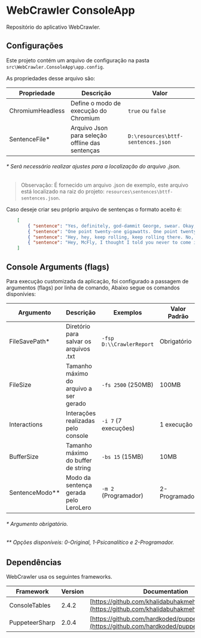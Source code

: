 ﻿# WebCrawler ConsoleApp

Repositório do aplicativo WebCrawler.

## Configurações

Este projeto contém um arquivo de configuração na pasta `src\WebCrawler.ConsoleApp\app.config`.

As propriedades desse arquivo são:

| Propriedade      | Descrição                                       | Valor                              |
| ---------------- | ----------------------------------------------- | ---------------------------------- |
| ChromiumHeadless | Define o modo de execução do Chromium           | `true` ou `false`                  |
| SentenceFile*    | Arquivo Json para seleção offline das sentenças | `D:\resources\bttf-sentences.json` |

###### * Será necessário realizar ajustes para a localização do arquivo .json.

> Observação: É fornecido um arquivo .json de exemplo, este arquivo está localizado na raiz do projeto: `resources\sentences\bttf-sentences.json`.

Caso deseje criar seu próprio arquivo de sentenças o formato aceito é:

```json
    [
        { "sentence": "Yes, definitely, god-dammit George, swear. Okay, so now, you come up, you punch me in the stomach, I'm out for the count, right? And you and Lorraine live happily ever after." },
        { "sentence": "One point twenty-one gigawatts. One point twenty-one gigawatts. Great Scott." },
        { "sentence": "Hey, hey, keep rolling, keep rolling there. No, no, no, no, this sucker's electrical. But I need a nuclear reaction to generate the one point twenty-one gigawatts of electricity that I need." },
        { "sentence": "Hey, McFly, I thought I told you never to come in here. Well it's gonna cost you. How much money you got on you?" }
    ]
```

## Console Arguments (flags)

Para execução customizada da aplicação, foi configurado a passagem de argumentos (flags) por linha de comando, Abaixo segue os comandos disponívies:

| Argumento      | Descrição                              | Exemplos                 | Valor Padrão  |
| -------------- | -------------------------------------- | ------------------------ | ------------- |
| FileSavePath*  | Diretório para salvar os arquivos .txt | `-fsp D:\\CrawlerReport` | Obrigatório   |
| FileSize       | Tamanho máximo do arquivo a ser gerado | `-fs 2500` (250MB)       | 100MB         |
| Interactions   | Interações realizadas pelo console     | `-i 7` (7 execuções)     | 1 execução    |
| BufferSize     | Tamanho máximo do buffer de string     | `-bs 15` (15MB)          | 10MB          |
| SentenceModo** | Modo da sentença gerada pelo LeroLero  | `-m 2` (Programador)     | 2-Programador | 

###### * Argumento obrigatório.
###### ** Opções disponíveis: 0-Original, 1-Psicanalítico e 2-Programador.

## Dependências 

WebCrawler usa os seguintes frameworks.

| Framework      | Version | Documentation                                                                                        |
| -------------- | ------- | ---------------------------------------------------------------------------------------------------- |
| ConsoleTables  | 2.4.2   | [https://github.com/khalidabuhakmeh/ConsoleTables](https://github.com/khalidabuhakmeh/ConsoleTables) |
| PuppeteerSharp | 2.0.4   | [https://github.com/hardkoded/puppeteer-sharp](https://github.com/hardkoded/puppeteer-sharp)         |
